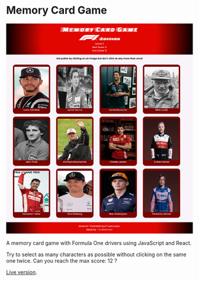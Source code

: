 # Memory Card Game

![Game screen](./src/assets/Screenshot.png)

A memory card game with Formula One drivers using JavaScript and React.

Try to select as many characters as possible without clicking on the same one twice. Can you reach the max score: 12 ?

[Live version](https://guilhermesc-memory-game.netlify.app/).
